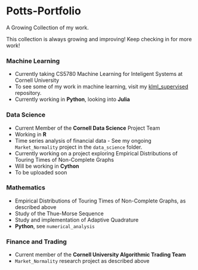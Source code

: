 # Potts-Portfolio
A Growing Collection of my work.

This collection is always growing and improving! Keep checking in for more work!

### Machine Learning
 - Currently taking CS5780 Machine Learning for Inteligent Systems at Cornell University
 - To see some of my work in machine learning, visit my [klml_supervised](https://github.com/kfpotts1/klml_supervised) repository.
 - Currently working in **Python**, looking into **Julia**
 
### Data Science
 - Current Member of the **Cornell Data Science** Project Team
  - Working in **R**
 - Time series analysis of financial data - See my ongoing `Market_Normality` project in the `data_science` folder.
 - Currently working on a project exploring Empirical Distributions of Touring Times of Non-Complete Graphs
  - Will be working in **Cython**
  - To be uploaded soon
  
### Mathematics
 - Empirical Distributions of Touring Times of Non-Complete Graphs, as described above
 - Study of the Thue-Morse Sequence
 - Study and implementation of Adaptive Quadrature
  - **Python**, see `numerical_analysis`
  
### Finance and Trading
 - Current member of the **Cornell University Algorithmic Trading Team**
 - `Market_Normality` research project as described above

